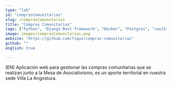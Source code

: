 ```yaml
---
type: "lab"
id: "comprasComunitarias"
slug: /comprasComunitarias
title: "Compras Comunitarias"
tags: ["Python", "Django Rest framework", "Docker", "Postgres", "vueJS"]
image: images/comprasComunitarias.png
website: "https://github.com/fiqus/compras-comunitarias"
github: ""
english: true

---
```


(EN) Aplicación web para gestionar las compras comunitarias que se realizan junto a la Mesa de Asociativismo, es un aporte territorial en nuestra sede Villa La Angostura.